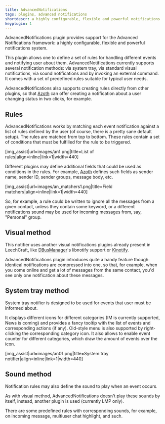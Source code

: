 ```yaml
---
title: AdvancedNotifications
tags: plugins, advanced notifications
shortdescr: a highly configurable, flexible and powerful notifications system
keyplugin: 1
---
```


AdvancedNotifications plugin provides support for the Advanced
Notifications framework: a highly configurable, flexible and powerful
notifications system.

This plugin allows one to define a set of rules for handling different
events and notifying user about them. AdvancedNotifications currently
supports several notification methods: via system tray, via standard
visual notifications, via sound notifications and by invoking an
external command. It comes with a set of predefined rules suitable for
typical user needs.

AdvancedNotifications also supports creating rules directly from other
plugins, so that [Azoth](/plugins-azoth) can offer creating a
notification about a user changing status in two clicks, for example.

Rules
-----
AdvancedNotifications works by matching each event notification against
a list of rules defined by the user (of course, there is a pretty sane
default setup). The rules are matched from top to bottom. These rules
contain a set of conditions that must be fulfilled for the rule to be
triggered.

\[img\_assist|url=images/an1.png|title=List of
rules|align=inline|link=1|width=440\]

Different plugins may define additional fields that could be used as
conditions in the rules. For example, [Azoth](/plugins-azoth) defines
such fields as sender name, sender ID, sender groups, message body,
etc.

\[img\_assist|url=images/an\_matchers1.png|title=Field
matchers|align=inline|link=1|width=440\]

So, for example, a rule could be written to ignore all the messages from
a given contact, unless they contain some keyword, or a different
notifications sound may be used for incoming messages from, say,
"Personal" group.

Visual method
-------------
This notifier uses another visual notifications plugins already present
in LeechCraft, like [DBusManager](/plugins-dbusmanager)'s libnotify
support or [Kinotify](/plugins-kinotify).

AdvancedNotifications plugin introduces quite a handy feature though:
identical notifications are compressed into one, so that, for example,
when you come online and get a lot of messages from the same contact,
you'd see only one notification about these messages.

System tray method
------------------
System tray notifier is designed to be used for events that user must be
informed about.

It displays different icons for different categories (IM is currently
supported, News is coming) and provides a fancy tooltip with the list of
events and corresponding actions (if any). Old-style menu is also
supported by right-clicking the corresponding category icon. It also
allows to enable event counter for different categories, which draw the
amount of events over the icon.

\[img\_assist|url=images/an01.png|title=System tray
notifier|align=inline|link=1|width=440\]

Sound method
------------
Notification rules may also define the sound to play when an event
occurs.

As with visual method, AdvancedNotifications doesn't play these sounds
by itself, instead, another plugin is used (currently LMP only).

There are some predefined rules with corresponding sounds, for example,
on incoming message, multiuser chat highlight, and such.
